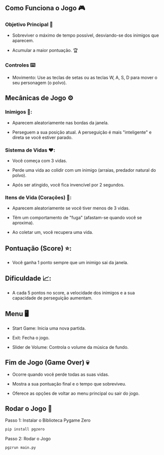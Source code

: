 ## Como Funciona o Jogo 🎮

### Objetivo Principal 🎯
  - Sobreviver o máximo de tempo possível, desviando-se dos inimigos que aparecem.

  - Acumular a maior pontuação. 🏆

### Controles ⌨️
  - Movimento: Use as teclas de setas ou as teclas W, A, S, D para mover o seu personagem (o polvo).

## Mecânicas de Jogo ⚙️

### Inimigos 👾:
  - Aparecem aleatoriamente nas bordas da janela.

  - Perseguem a sua posição atual. A perseguição é mais "inteligente" e direta se você estiver parado.

### Sistema de Vidas ❤️:

  - Você começa com 3 vidas.

  - Perde uma vida ao colidir com um inimigo (arraias, predador natural do polvo).

  - Após ser atingido, você fica invencível por 2 segundos.

### Itens de Vida (Corações) 💖:

  - Aparecem aleatoriamente se você tiver menos de 3 vidas.

  - Têm um comportamento de "fuga" (afastam-se quando você se aproxima).

  - Ao coletar um, você recupera uma vida.

## Pontuação (Score) ⭐:

  - Você ganha 1 ponto sempre que um inimigo sai da janela.

## Dificuldade 📈:

  - A cada 5 pontos no score, a velocidade dos inimigos e a sua capacidade de perseguição aumentam.

## Menu 🖥️
  - Start Game: Inicia uma nova partida.

  - Exit: Fecha o jogo.

  - Slider de Volume: Controla o volume da música de fundo.

## Fim de Jogo (Game Over) 💀
  - Ocorre quando você perde todas as suas vidas.

  - Mostra a sua pontuação final e o tempo que sobreviveu.

  - Oferece as opções de voltar ao menu principal ou sair do jogo.

## Rodar o Jogo 🚀

Passo 1: Instalar o Biblioteca Pygame Zero

```bash
pip install pgzero
```

Passo 2: Rodar o Jogo

```bash
pgzrun main.py
```
